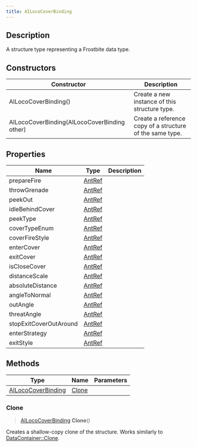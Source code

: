 ```yaml
---
title: AILocoCoverBinding
---
```

## Description

A structure type representing a Frostbite data type.

## Constructors

| Constructor                                  | Description                                              |
| -------------------------------------------- | -------------------------------------------------------- |
| AILocoCoverBinding()                         | Create a new instance of this structure type.            |
| AILocoCoverBinding(AILocoCoverBinding other) | Create a reference copy of a structure of the same type. |

## Properties

| Name                   | Type             | Description |
| ---------------------- | ---------------- | ----------- |
| prepareFire            | [AntRef](AntRef) |             |
| throwGrenade           | [AntRef](AntRef) |             |
| peekOut                | [AntRef](AntRef) |             |
| idleBehindCover        | [AntRef](AntRef) |             |
| peekType               | [AntRef](AntRef) |             |
| coverTypeEnum          | [AntRef](AntRef) |             |
| coverFireStyle         | [AntRef](AntRef) |             |
| enterCover             | [AntRef](AntRef) |             |
| exitCover              | [AntRef](AntRef) |             |
| isCloseCover           | [AntRef](AntRef) |             |
| distanceScale          | [AntRef](AntRef) |             |
| absoluteDistance       | [AntRef](AntRef) |             |
| angleToNormal          | [AntRef](AntRef) |             |
| outAngle               | [AntRef](AntRef) |             |
| threatAngle            | [AntRef](AntRef) |             |
| stopExitCoverOutAround | [AntRef](AntRef) |             |
| enterStrategy          | [AntRef](AntRef) |             |
| exitStyle              | [AntRef](AntRef) |             |

## Methods

| Type                                     | Name            | Parameters |
| ---------------------------------------- | --------------- | ---------- |
| [AILocoCoverBinding](AILocoCoverBinding) | [Clone](#clone) |            |

### Clone

> [AILocoCoverBinding](AILocoCoverBinding) **Clone**()

Creates a shallow-copy clone of the structure. Works similarly to [DataContainer::Clone](/vext/ref/shared/class/datacontainer#clone).
